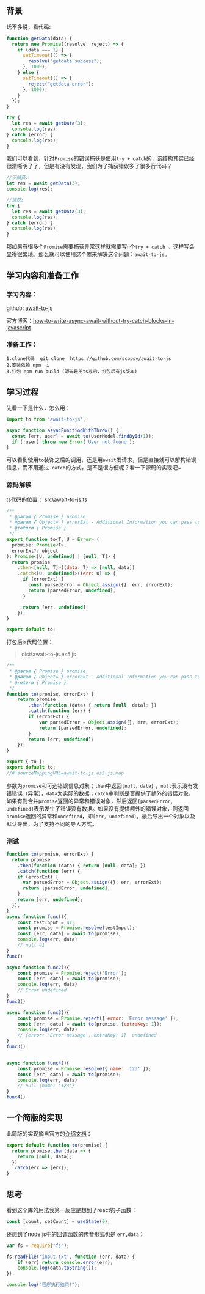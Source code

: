 ## 背景
话不多说，看代码:
```js
function getData(data) {
  return new Promise((resolve, reject) => {
    if (data === 1) {
      setTimeout(() => {
        resolve("getdata success");
      }, 1000);
    } else {
      setTimeout(() => {
        reject("getdata error");
      }, 1000);
    }
  });
}

try {
  let res = await getData(3);
  console.log(res);
} catch (error) {
  console.log(res);
}
```
我们可以看到，针对`Promise`的错误捕获是使用`try + catch`的，该结构其实已经很清晰明了了，但是有没有发现，我们为了捕获错误多了很多行代码？
```js
//不捕获:
let res = await getData(3);
console.log(res);

//捕获:
try {
  let res = await getData(3);
  console.log(res);
} catch (error) {
  console.log(res);
}
```

那如果有很多个`Promise`需要捕获异常这样就需要写`n`个`try + catch `。这样写会显得很繁琐。那么就可以使用这个库来解决这个问题：`await-to-js`。

## 学习内容和准备工作

### 学习内容：
github: [await-to-js](https://github.com/scopsy/await-to-js)

官方博客：[how-to-write-async-await-without-try-catch-blocks-in-javascript](https://blog.grossman.io/how-to-write-async-await-without-try-catch-blocks-in-javascript/)

### 准备工作：
```
1.clone代码  git clone  https://github.com/scopsy/await-to-js
2.安装依赖 npm  i
3.打包 npm run build (源码是用ts写的，打包后有js版本)
```
## 学习过程
先看一下是什么，怎么用：
```js
import to from 'await-to-js';

async function asyncFunctionWithThrow() {
  const [err, user] = await to(UserModel.findById(1));
  if (!user) throw new Error('User not found');
}
```
可以看到使用`to`装饰之后的调用，还是用`await`发请求，但是直接就可以解构错误信息，而不用通过`.catch`的方式，是不是很方便呢？看一下源码的实现吧~
### 源码解读
ts代码的位置： [src\await-to-js.ts](https://github.com/scopsy/await-to-js/blob/master/src/await-to-js.ts)
```js
/**
 * @param { Promise } promise
 * @param { Object= } errorExt - Additional Information you can pass to the err object
 * @return { Promise }
 */
export function to<T, U = Error> (
  promise: Promise<T>,
  errorExt?: object
): Promise<[U, undefined] | [null, T]> {
  return promise
    .then<[null, T]>((data: T) => [null, data])
    .catch<[U, undefined]>((err: U) => {
      if (errorExt) {
        const parsedError = Object.assign({}, err, errorExt);
        return [parsedError, undefined];
      }

      return [err, undefined];
    });
}

export default to;
```

打包后js代码位置：
> dist\await-to-js.es5.js
```js
/**
 * @param { Promise } promise
 * @param { Object= } errorExt - Additional Information you can pass to the err object
 * @return { Promise }
 */
function to(promise, errorExt) {
    return promise
        .then(function (data) { return [null, data]; })
        .catch(function (err) {
        if (errorExt) {
            var parsedError = Object.assign({}, err, errorExt);
            return [parsedError, undefined];
        }
        return [err, undefined];
    });
}

export { to };
export default to;
//# sourceMappingURL=await-to-js.es5.js.map
```
参数为`promise`和可选错误信息对象；`then`中返回`[null，data]` ，`null`表示没有发错错误（异常），`data`为实际的数据；`catch`中判断是否提供了额外的错误对象，如果有则合并`promise`返回的异常和错误对象，然后返回`[parsedError, undefined]`表示发生了错误没有数据。如果没有提供额外的错误对象，则返回`promise`返回的异常和`undefined`，即`[err, undefined]`。最后导出一个对象以及默认导出，为了支持不同的导入方式。
### 测试
```js
function to(promise, errorExt) {
  return promise
    .then(function (data) { return [null, data]; })
    .catch(function (err) {
    if (errorExt) {
      var parsedError = Object.assign({}, err, errorExt);
      return [parsedError, undefined];
    }
    return [err, undefined];
  });
}
async function func(){
	const testInput = 41;
	const promise = Promise.resolve(testInput);
	const [err, data] = await to(promise);
	console.log(err, data)
	// null 41
}
func()

async function func2(){
	const promise = Promise.reject('Error');
	const [err, data] = await to(promise);
	console.log(err, data)
	// Error undefined
}
func2()

async function func3(){
	const promise = Promise.reject({ error: 'Error message' });
	const [err, data] = await to(promise, {extraKey: 1});
	console.log(err, data)
	// {error: 'Error message', extraKey: 1}  undefined
}
func3()


async function func4(){
	const promise = Promise.resolve({ name: '123' });
	const [err, data] = await to(promise);
	console.log(err, data)
	// null {name: '123'}
}
func4()
```
## 一个简版的实现
此简版的实现摘自官方的[介绍文档](https://github.com/scopsy/await-to-js#typescript-usage)：
```js
export default function to(promise) {
  return promise.then(data => {
    return [null, data];
  })
  .catch(err => [err]);
}
```
## 思考
看到这个库的用法我第一反应是想到了react钩子函数：
```js
const [count, setCount] = useState(0);
```
还想到了node.js中的回调函数的传参形式也是 `err,data`：
```js
var fs = require("fs");

fs.readFile('input.txt', function (err, data) {
    if (err) return console.error(err);
    console.log(data.toString());
});

console.log("程序执行结束!");
```